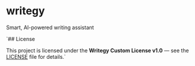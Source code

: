 # writegy
Smart, AI-powered writing assistant


`## License

This project is licensed under the **Writegy Custom License v1.0** — see the [LICENSE](./LICENSE) file for details.`
